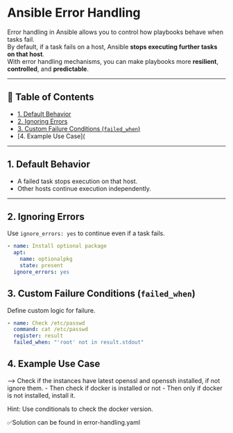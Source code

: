 # Ansible Error Handling

Error handling in Ansible allows you to control how playbooks behave when tasks fail.  
By default, if a task fails on a host, Ansible **stops executing further tasks on that host**.  
With error handling mechanisms, you can make playbooks more **resilient**, **controlled**, and **predictable**.

---

## 📑 Table of Contents
- [1. Default Behavior](#1-default-behavior)
- [2. Ignoring Errors](#2-ignoring-errors)
- [3. Custom Failure Conditions (`failed_when`)](#3-custom-failure-conditions-failed_when)
- [4. Example Use Case](
---

## 1. Default Behavior
- A failed task stops execution on that host.
- Other hosts continue execution independently.

---

## 2. Ignoring Errors
Use `ignore_errors: yes` to continue even if a task fails.

```yaml
- name: Install optional package
  apt:
    name: optionalpkg
    state: present
  ignore_errors: yes
```

## 3. Custom Failure Conditions (`failed_when`)
Define custom logic for failure.

```yaml
- name: Check /etc/passwd
  command: cat /etc/passwd
  register: result
  failed_when: "'root' not in result.stdout"
```

## 4. Example Use Case
--&gt; Check if the instances have latest openssl and openssh installed, if not ignore them.
    - Then check if docker is installed or not
    - Then only if docker is not installed, install it.

Hint: Use conditionals to check the docker version.

✅Solution can be found in error-handling.yaml
